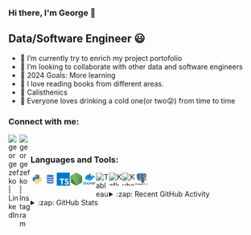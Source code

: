 ### Hi there, I'm George 👋

## Data/Software Engineer :smiley:

- 🌱 I’m currently try to enrich my project portofolio
- 👯 I’m looking to collaborate with other data and software engineers
- 🥅 2024 Goals: More learning
- 📖 I love reading books from different areas.
- 💪 Calisthenics
- 🍺 Everyone loves drinking a cold one(or two😜) from time to time


### Connect with me:


[<img align="left" alt="georgezefko | LinkedIn" width="22px" src="https://cdn.jsdelivr.net/npm/simple-icons@v3/icons/linkedin.svg" />][linkedin]
[<img align="left" alt="georgezefko | Instagram" width="22px" src="https://cdn.jsdelivr.net/npm/simple-icons@v3/icons/instagram.svg" />][instagram]


<br />

### Languages and Tools:
<img align="left" alt="Python" width="26px" src="https://raw.githubusercontent.com/github/explore/80688e429a7d4ef2fca1e82350fe8e3517d3494d/topics/python/python.png"/>
<img align="left" alt="SQL" width="26px" src="https://raw.githubusercontent.com/github/explore/80688e429a7d4ef2fca1e82350fe8e3517d3494d/topics/sql/sql.png"/>
<img align="left" alt="Typescript" width="26px" src="https://raw.githubusercontent.com/github/explore/80688e429a7d4ef2fca1e82350fe8e3517d3494d/topics/typescript/typescript.png"/>
<img align="left" alt="Nodejs" width="26px" src="https://raw.githubusercontent.com/github/explore/80688e429a7d4ef2fca1e82350fe8e3517d3494d/topics/nodejs/nodejs.png"/>
<img align="left" alt="Docker" width="26px" src="https://raw.githubusercontent.com/github/explore/80688e429a7d4ef2fca1e82350fe8e3517d3494d/topics/docker/docker.png"/>
<img align="left" alt="Tableau" width="26px"src="https://cdn.jsdelivr.net/npm/simple-icons@v3/icons/tableau.svg" />
<img align="left" alt="Kafka" src="https://www.vectorlogo.zone/logos/apache_kafka/apache_kafka-icon.svg" width="26px" height="26px"/>
<img align="left" alt="Kubernetes" src="https://www.vectorlogo.zone/logos/kubernetes/kubernetes-icon.svg" width="26px" height="26px"/>
<img align="left" alt="PostgreSQL" src="https://raw.githubusercontent.com/devicons/devicon/master/icons/postgresql/postgresql-original-wordmark.svg" width="26px" height="26px"/>



<br />
<br />


<details>
  <summary>:zap: Recent GitHub Activity</summary>
  
<!--START_SECTION:activity-->

<!--END_SECTION:activity-->

</details>

<details>
  <summary>:zap: GitHub Stats</summary>

   <img align="left" alt="George Zefko GitHub Stats" src="https://github-readme-stats-seven-tawny.vercel.app/api?username=GeorgeZefko&show_icons=true&hide_border=true" />


</details>


[instagram]: https://instagram.com/georgezefko
[linkedin]: https://linkedin.com/in/georgioszefkilis

